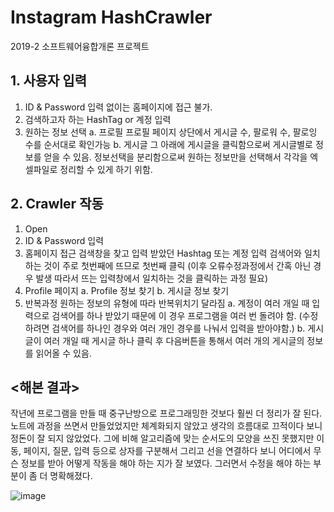 # Instagram HashCrawler
2019-2 소프트웨어융합개론 프로젝트

## 1.	사용자 입력
1)	ID & Password 입력
없이는 홈페이지에 접근 불가.
2)	검색하고자 하는 HashTag or 계정 입력
3)	원하는 정보 선택 
       a.	프로필 
       프로필 페이지 상단에서 게시글 수, 팔로워 수, 팔로잉 수를 순서대로 확인가능
       b.	게시글
       그 아래에 게시글을 클릭함으로써 게시글별로 정보를 얻을 수 있음.
       정보선택을 분리함으로써 원하는 정보만을 선택해서 각각을 엑셀파일로 정리할 수 있게 하기 위함.

## 2.	Crawler 작동
1)	Open
2)	ID & Password 입력
3)	홈페이지 접근
검색창을 찾고 입력 받았던 Hashtag 또는 계정 입력
검색어와 일치하는 것이 주로 첫번째에 뜨므로 첫번째 클릭
(이후 오류수정과정에서 간혹 아닌 경우 발생 따라서 뜨는 입력창에서 일치하는 것을 클릭하는 과정 필요)
4)	Profile 페이지
a.	Profile 정보 찾기
b.	게시글 정보 찾기
5)	반복과정
원하는 정보의 유형에 따라 반복위치기 달라짐
a.	계정이 여러 개일 때
입력으로 검색어를 하나 받았기 때문에 이 경우 프로그램을 여러 번 돌려야 함.
(수정하려면 검색어를 하나인 경우와 여러 개인 경우를 나눠서 입력을 받아야함.)
b.	게시글이 여러 개일 때
게시글 하나 클릭 후 다음버튼을 통해서 여러 개의 게시글의 정보를 읽어올 수 있음.


## <해본 결과>
작년에 프로그램을 만들 때 중구난방으로 프로그래밍한 것보다 훨씬 더 정리가 잘 된다. 노트에 과정을 쓰면서 만들었었지만 체계화되지 않았고 생각의 흐름대로 끄적이다 보니 정돈이 잘 되지 않았었다. 그에 비해 알고리즘에 맞는 순서도의 모양을 쓰진 못했지만 이동, 페이지, 질문, 입력 등으로 상자를 구분해서 그리고 선을 연결하다 보니 어디에서 무슨 정보를 받아 어떻게 작동을 해야 하는 지가 잘 보였다. 그러면서 수정을 해야 하는 부분이 좀 더 명확해졌다.

 ![image](https://user-images.githubusercontent.com/51522587/163665396-53f98503-d7f9-4af2-99bc-4938ebe30d5a.png)

